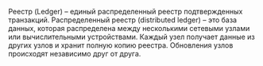 Реестр (Ledger) – единый распределенный реестр подтвержденных транзакций. Распределенный реестр (distributed ledger) – это база данных, которая распределена между несколькими сетевыми узлами или вычислительными устройствами. Каждый узел получает данные из других узлов и хранит полную копию реестра. Обновления узлов происходят независимо друг от друга.